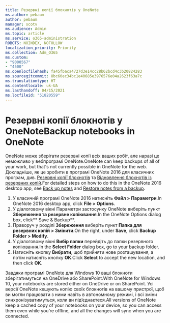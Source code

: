 ```yaml
---
title: Резервні копії блокнотів у OneNote
ms.author: pebaum
author: pebaum
manager: scotv
ms.audience: Admin
ms.topic: article
ms.service: o365-administration
ROBOTS: NOINDEX, NOFOLLOW
localization_priority: Priority
ms.collection: Adm_O365
ms.custom:
- "9000567"
- "4500"
ms.openlocfilehash: fa45fbaca4727d3e14cc28b62bcd4c3b20824283
ms.sourcegitcommit: 8bc60ec34bc1e40685e3976576e04a2623f63a7c
ms.translationtype: HT
ms.contentlocale: uk-UA
ms.lasthandoff: 04/15/2021
ms.locfileid: "51820559"
---
```

# <a name="backup-notebooks-in-onenote"></a><span data-ttu-id="566b4-102">Резервні копії блокнотів у OneNote</span><span class="sxs-lookup"><span data-stu-id="566b4-102">Backup notebooks in OneNote</span></span>

<span data-ttu-id="566b4-103">OneNote може зберігати резервні копії всіх ваших робіт, але наразі це неможливо у вебпрограмі OneNote.</span><span class="sxs-lookup"><span data-stu-id="566b4-103">OneNote can keep backups of all of your work, but that's not currently possible in OneNote for the web.</span></span> <span data-ttu-id="566b4-104">Докладніше, як це зробити в програмі OneNote 2016 для класичних програм, див. [Резервні копії блокнотів](https://support.office.com/article/back-up-notes-f58b34b0-611d-435e-87fa-7942a1767af4#id0eaabaaa=2016,_2013,_2010) та [Відновлення блокнотів із резервних копій](https://support.microsoft.com/office/5daf9cb0-6769-4998-a5de-f044fdd0d831).</span><span class="sxs-lookup"><span data-stu-id="566b4-104">For detailed steps on how to do this in the OneNote 2016 desktop app, see [Back up notes](https://support.office.com/article/back-up-notes-f58b34b0-611d-435e-87fa-7942a1767af4#id0eaabaaa=2016,_2013,_2010) and [Restore notes from a backup](https://support.microsoft.com/office/5daf9cb0-6769-4998-a5de-f044fdd0d831).</span></span>

1. <span data-ttu-id="566b4-105">У класичній програмі OneNote 2016 натисніть **Файл > Параметри**.</span><span class="sxs-lookup"><span data-stu-id="566b4-105">In OneNote 2016 desktop app, click **File > Options**.</span></span>
2. <span data-ttu-id="566b4-106">У діалоговому вікні Параметри застосунку OneNote виберіть пункт **Збереження та резервне копіювання**.</span><span class="sxs-lookup"><span data-stu-id="566b4-106">In the OneNote Options dialog box, click\*\* Save & Backup\*\*.</span></span>
3. <span data-ttu-id="566b4-107">Праворуч у розділі **Збереження** виберіть пункт **Папка для резервних копій > Змінити**.</span><span class="sxs-lookup"><span data-stu-id="566b4-107">On the right, under **Save**, click **Backup Folder > Modify**.</span></span>
4. <span data-ttu-id="566b4-108">У діалоговому вікні **Вибір папки** перейдіть до папки резервного копіювання.</span><span class="sxs-lookup"><span data-stu-id="566b4-108">In the **Select Folder** dialog box, go to your backup folder.</span></span>
5. <span data-ttu-id="566b4-109">Натисніть кнопку **Вибрати**, щоб прийняти нове розташування, а потім натисніть кнопку **OK**.</span><span class="sxs-lookup"><span data-stu-id="566b4-109">Click **Select** to accept the new location, and then click **OK**.</span></span>

<span data-ttu-id="566b4-110">Завдяки програмі OneNote для Windows 10 ваші блокноти зберігатимуться на OneDrive або SharePoint.</span><span class="sxs-lookup"><span data-stu-id="566b4-110">With OneNote for Windows 10, your notebooks are stored either on OneDrive or on SharePoint.</span></span> <span data-ttu-id="566b4-111">Усі версії OneNote кешують копію своїх блокнотів на вашому пристрої, щоб ви могли працювати з ними навіть в автономному режимі, і всі зміни синхронізуватимуться, коли ви під’єднаєтеся.</span><span class="sxs-lookup"><span data-stu-id="566b4-111">All versions of OneNote keep a cached copy of your notebooks on your device, so you can access them even while you’re offline, and all the changes will sync when you are connected.</span></span>
